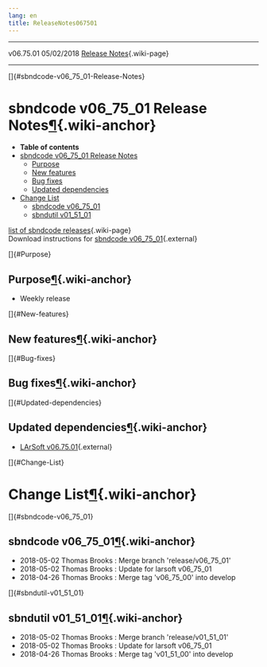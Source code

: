 ```yaml
---
lang: en
title: ReleaseNotes067501
---
```


  ----------- ------------ -- -- ------------------------------------------------------
  v06.75.01   05/02/2018         [Release Notes](ReleaseNotes067501.html){.wiki-page}
  ----------- ------------ -- -- ------------------------------------------------------

[]{#sbndcode-v06_75_01-Release-Notes}

sbndcode v06\_75\_01 Release Notes[¶](#sbndcode-v06_75_01-Release-Notes){.wiki-anchor}
======================================================================================

-   **Table of contents**
-   [sbndcode v06\_75\_01 Release
    Notes](#sbndcode-v06_75_01-Release-Notes)
    -   [Purpose](#Purpose)
    -   [New features](#New-features)
    -   [Bug fixes](#Bug-fixes)
    -   [Updated dependencies](#Updated-dependencies)
-   [Change List](#Change-List)
    -   [sbndcode v06\_75\_01](#sbndcode-v06_75_01)
    -   [sbndutil v01\_51\_01](#sbndutil-v01_51_01)

[list of sbndcode
releases](List_of_SBND_code_releases.html){.wiki-page}\
Download instructions for [sbndcode
v06\_75\_01](http://scisoft.fnal.gov/scisoft/bundles/sbnd/v06_75_01/sbndcode-v06_75_01.html){.external}

[]{#Purpose}

Purpose[¶](#Purpose){.wiki-anchor}
----------------------------------

-   Weekly release

[]{#New-features}

New features[¶](#New-features){.wiki-anchor}
--------------------------------------------

[]{#Bug-fixes}

Bug fixes[¶](#Bug-fixes){.wiki-anchor}
--------------------------------------

[]{#Updated-dependencies}

Updated dependencies[¶](#Updated-dependencies){.wiki-anchor}
------------------------------------------------------------

-   [LArSoft
    v06.75.01](https://cdcvs.fnal.gov/redmine/projects/larsoft/wiki/ReleaseNotes067501){.external}

[]{#Change-List}

Change List[¶](#Change-List){.wiki-anchor}
==========================================

[]{#sbndcode-v06_75_01}

sbndcode v06\_75\_01[¶](#sbndcode-v06_75_01){.wiki-anchor}
----------------------------------------------------------

-   2018-05-02 Thomas Brooks : Merge branch \'release/v06\_75\_01\'
-   2018-05-02 Thomas Brooks : Update for larsoft v06\_75\_01
-   2018-04-26 Thomas Brooks : Merge tag \'v06\_75\_00\' into develop

[]{#sbndutil-v01_51_01}

sbndutil v01\_51\_01[¶](#sbndutil-v01_51_01){.wiki-anchor}
----------------------------------------------------------

-   2018-05-02 Thomas Brooks : Merge branch \'release/v01\_51\_01\'
-   2018-05-02 Thomas Brooks : Update for larsoft v06\_75\_01
-   2018-04-26 Thomas Brooks : Merge tag \'v01\_51\_00\' into develop
